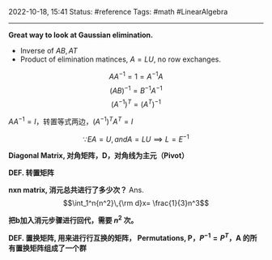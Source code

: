 2022-10-18, 15:41
Status: #reference 
Tags: #math #LinearAlgebra 

---
**Great way to look at Gaussian elimination.**

- Inverse of $AB, A{T}$
- Product of elimination matinces, $A=LU$, no row exchanges.


$$AA^{-1}=1=A^{-1}A$$
$$(AB)^{-1}=B^{-1}A^{-1}$$
$$(A^{-1})^{T}=(A^T)^{-1}$$

$AA^{-1}=I$，转置等式两边，$(A^{-1})^TA^T=I$

$$\because EA=U, and A=LU \implies L=E^{-1}$$

**Diagonal Matrix, 对角矩阵，D，对角线为主元（Pivot）**

**DEF. 转置矩阵**

**nxn matrix, 消元总共进行了多少次？**
Ans. 
$$\int_1^n{n^2}\,{\rm d}x= \frac{1}{3}n^3$$

**把b加入消元步骤进行回代，需要 $n^2$ 次。**

**DEF. 置换矩阵, 用来进行行互换的矩阵， Permutations,  P，$P^{-1}=P^T$，A 的所有置换矩阵组成了一个群**

